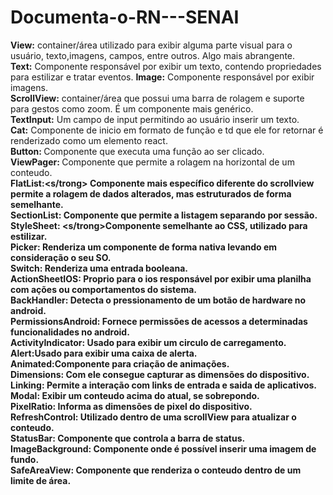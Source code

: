 # Documenta-o-RN---SENAI

<strong>View:</strong> container/área utilizado para exibir alguma parte visual para o usuário, texto,imagens, campos, entre outros. Algo mais abrangente.<br> 
<strong>Text:</strong> Componente responsável por exibir um texto, contendo propriedades para estilizar e tratar eventos.
<strong>Image:</strong> Componente responsável por exibir imagens.<br>
<strong>ScrollView:</strong> container/área que possui uma barra de rolagem e suporte para gestos como zoom. É um componente mais genérico.<br>
<strong>TextInput:</strong> Um campo de input permitindo ao usuário inserir um texto.<br>
<strong>Cat:</strong> Componente de inicio em formato de função e td que ele for retornar é renderizado como um elemento react.<br>
<strong>Button: </strong>Componente que executa uma função ao ser clicado.<br>
<strong>ViewPager: </strong>Componente que permite a rolagem na horizontal de um conteudo.<br>
<strong>FlatList:<s/trong> Componente mais específico diferente do scrollview permite a rolagem de dados alterados, mas estruturados de forma semelhante.<br>
<strong>SectionList:</strong> Componente que permite a listagem separando por sessão.<br>
<strong>StyleSheet: <s/trong>Componente semelhante ao CSS, utilizado para estilizar.<br>
<strong>Picker:</strong> Renderiza um componente de forma nativa levando em consideração o seu SO.<br>
<strong>Switch: </strong>Renderiza uma entrada booleana.<br>
<strong>ActionSheetIOS: </strong>Proprio para o ios responsável por exibir uma planilha com ações ou comportamentos do sistema.<br>
<strong>BackHandler: </strong>Detecta o pressionamento de um botão de hardware no android.<br>
<strong>PermissionsAndroid: </strong>Fornece permissões de acessos a determinadas funcionalidades no android.<br>
<strong>ActivityIndicator: </strong>Usado para exibir um circulo de carregamento.<br>
<strong>Alert:</strong>Usado para exibir uma caixa de alerta.<br>
<strong>Animated:</strong>Componente para criação de animações.<br>
<strong>Dimensions: </strong>Com ele consegue capturar as dimensões do dispositivo.<br>
<strong>Linking: </strong>Permite a interação com links de entrada e saida de aplicativos.<br>
<strong>Modal: </strong>Exibir um conteudo acima do atual, se sobrepondo.<br>
<strong>PixelRatio: </strong>Informa as dimensões de pixel do dispositivo.<br>
<strong>RefreshControl: </strong>Utilizado dentro de uma scrollView para atualizar o conteudo.<br>
<strong>StatusBar: </strong>Componente que controla a barra de status.<br>
<strong>ImageBackground: </strong>Componente onde é possível inserir uma imagem de fundo.<br>
<strong>SafeAreaView: </strong>Componente que renderiza o conteudo dentro de um limite de área.<br>
